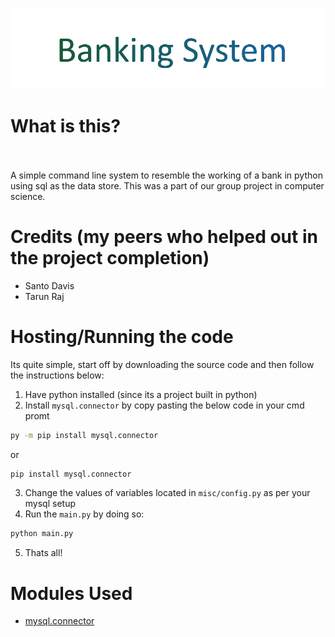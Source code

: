 <div class="header">
  <p align = "center"><img src="assets/title.png"></p>
</div>

# What is this? <br></br>
A simple command line system to resemble the working of a bank in python using sql as the data store.
This was a part of our group project in computer science.

# Credits (my peers who helped out in the project completion)
- Santo Davis
- Tarun Raj

# Hosting/Running the code
Its quite simple, start off by downloading the source code and then follow the instructions below:
1. Have python installed (since its a project built in python)
2. Install `mysql.connector` by copy pasting the below code in your cmd promt
```bash
py -m pip install mysql.connector
```
or
```bash
pip install mysql.connector
```
3. Change the values of variables located in `misc/config.py` as per your mysql setup
4. Run the `main.py` by doing so:
```bash
python main.py
```
5. Thats all!

# Modules Used
- [mysql.connector](https://dev.mysql.com/doc/dev/connector-python/8.0/installation.html)


